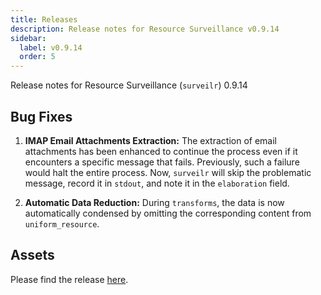```yaml
---
title: Releases
description: Release notes for Resource Surveillance v0.9.14
sidebar:
  label: v0.9.14
  order: 5
---
```


Release notes for Resource Surveillance (`surveilr`) 0.9.14

## Bug Fixes

1. **IMAP Email Attachments Extraction:** The extraction of email attachments has been enhanced to continue the process even if it encounters a specific message that fails. Previously, such a failure would halt the entire process. Now, `surveilr` will skip the problematic message, record it in `stdout`, and note it in the `elaboration` field.

2. **Automatic Data Reduction:** During `transforms`, the data is now automatically condensed by omitting the corresponding content from `uniform_resource`.


## Assets
Please find the release [here](https://github.com/opsfolio/releases.opsfolio.com/releases/tag/0.9.14).